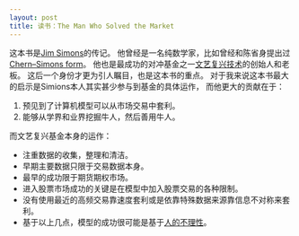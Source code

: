 ```yaml
---
layout: post
title: 读书：The Man Who Solved the Market
---
```

这本书是<a href="https://en.wikipedia.org/wiki/Jim_Simons_(mathematician)">Jim Simons</a>的传记。
他曾经是一名纯数学家，比如曾经和陈省身提出过<a href="https://en.wikipedia.org/wiki/Chern%E2%80%93Simons_form">Chern–Simons form</a>。
他也是最成功的对冲基金之一<a href="https://en.wikipedia.org/wiki/Renaissance_Technologies">文艺复兴技术</a>的创始人和老板。
这后一个身份才更为引人瞩目，也是这本书的重点。
对于我来说这本书最大的启示是Simions本人其实甚少参与到基金的具体运作，
而他更大的贡献在于：

1. 预见到了计算机模型可以从市场交易中套利。
2. 能够从学界和业界挖掘牛人，然后善用牛人。

而文艺复兴基金本身的运作：

- 注重数据的收集，整理和清洁。
- 早期主要数据只限于交易数据本身。
- 最早的成功限于期货期权市场。
- 进入股票市场成功的关键是在模型中加入股票交易的各种限制。
- 没有使用最近的高频交易靠速度套利或是依靠特殊数据来源靠信息不对称来套利。
- 基于以上几点，模型的成功很可能是基于<a href="https://en.wikipedia.org/wiki/Behavioral_economics">人的不理性</a>。
